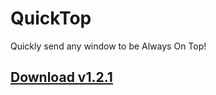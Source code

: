 # QuickTop
Quickly send any window to be Always On Top!

## [Download v1.2.1](https://www.dropbox.com/s/btqqceryyewyvm8/QuickTop%20v1.2.1.exe?dl=1)
